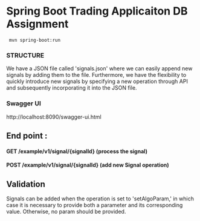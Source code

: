 # Spring Boot Trading Applicaiton DB Assignment
```
 mvn spring-boot:run
```

### STRUCTURE
We have a JSON file called 'signals.json' where we can easily append new signals by adding them to the file. Furthermore, we have the flexibility to quickly introduce new signals by specifying a new operation through API and subsequently incorporating it into the JSON file.
### Swagger UI
http://localhost:8090/swagger-ui.html

## End point :
#### GET /example/v1/signal/{signalId} (process the signal)
#### POST /example/v1/signal/{signalId} (add new Signal operation)

## Validation

Signals can be added when the operation is set to 'setAlgoParam,' in which case it is necessary to provide both a parameter and its corresponding value. Otherwise, no param should be provided.






